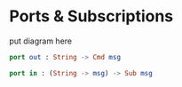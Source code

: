 #  Ports & Subscriptions

put diagram here

```elm
port out : String -> Cmd msg

port in : (String -> msg) -> Sub msg
```
